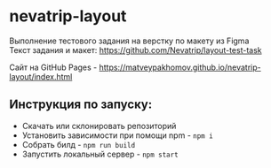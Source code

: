 # **nevatrip-layout**

Выполнение тестового задания на верстку по макету из Figma<br>
Текст задания и макет: https://github.com/Nevatrip/layout-test-task<br>

Сайт на GitHub Pages - https://matveypakhomov.github.io/nevatrip-layout/index.html

## Инструкция по запуску:
- Скачать или склонировать репозиторий
- Установить зависимости при помощи npm - `npm i`
- Собрать билд - `npm run build`
- Запустить локальный сервер - `npm start`
